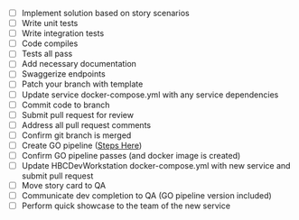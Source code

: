 - [ ] Implement solution based on story scenarios
- [ ] Write unit tests
- [ ] Write integration tests
- [ ] Code compiles
- [ ] Tests all pass
- [ ] Add necessary documentation
- [ ] Swaggerize endpoints
- [ ] Patch your branch with template
- [ ] Update service docker-compose.yml with any service dependencies
- [ ] Commit code to branch
- [ ] Submit pull request for review
- [ ] Address all pull request comments
- [ ] Confirm git branch is merged
- [ ] Create GO pipeline ([Steps Here](#https://github.com/saksdirect/How-to-Start/blob/master/GO%20Pipelines/Create_Service_Pipeline.md))
- [ ] Confirm GO pipeline passes (and docker image is created)
- [ ] Update HBCDevWorkstation docker-compose.yml with new service and submit pull request
- [ ] Move story card to QA
- [ ] Communicate dev completion to QA (GO pipeline version included)
- [ ] Perform quick showcase to the team of the new service
